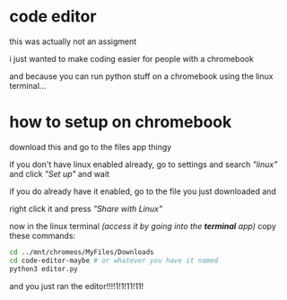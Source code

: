 # code editor
this was actually not an assigment

i just wanted to make coding easier
for people with a chromebook

and because you can run python
stuff on a chromebook using the
linux terminal...

# how to setup on chromebook
download this and go to the files app thingy

if you don't have linux enabled already,
go to settings and search *"linux"*
and click *"Set up"* and wait

if you do already have it enabled, go to the file you
just downloaded and

right click it and press *"Share with Linux"*

now in the linux terminal *(access it by going into the ***terminal*** app)*
copy these commands:

```bash
cd ../mnt/chromeos/MyFiles/Downloads
cd code-editor-maybe # or whatever you have it named
python3 editor.py
```

and you just ran the editor!!!!1!1!11!11!